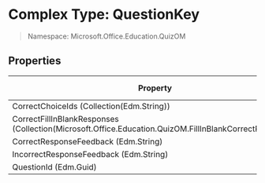 # Complex Type: QuestionKey

> Namespace: Microsoft.Office.Education.QuizOM

## Properties

Property | SPO | SP 2019 | SP 2016 | SP 2013
----------|:---:|:-------:|:-------:|:-------:
CorrectChoiceIds (Collection(Edm.String)) | ❌ | ❌ | ❌ | ✅
CorrectFillInBlankResponses (Collection(Microsoft.Office.Education.QuizOM.FillInBlankCorrectResponse)) | ❌ | ❌ | ❌ | ✅
CorrectResponseFeedback (Edm.String) | ❌ | ❌ | ❌ | ✅
IncorrectResponseFeedback (Edm.String) | ❌ | ❌ | ❌ | ✅
QuestionId (Edm.Guid) | ❌ | ❌ | ❌ | ✅